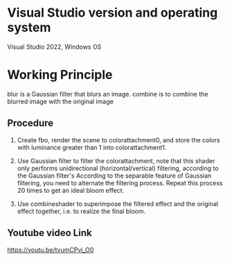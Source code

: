 # Visual Studio version and operating system
Visual Studio 2022, Windows OS

# Working Principle

blur is a Gaussian filter that blurs an image.
combine is to combine the blurred image with the original image

## Procedure
1. Create fbo, render the scene to colorattachment0, and store the colors with luminance greater than 1 into colorattachment1.
   
2. Use Gaussian filter to filter the colorattachment, note that this shader only performs unidirectional (horizontal/vertical) filtering, according to the Gaussian filter's
According to the separable feature of Gaussian filtering, you need to alternate the filtering process. Repeat this process 20 times to get an ideal bloom effect.

3. Use combineshader to superimpose the filtered effect and the original effect together, i.e. to realize the final bloom.

## Youtube video Link
https://youtu.be/tvumCPvi_O0


